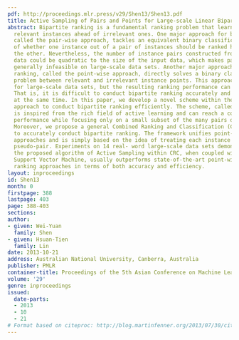 ```yaml
---
pdf: http://proceedings.mlr.press/v29/Shen13/Shen13.pdf
title: Active Sampling of Pairs and Points for Large-scale Linear Bipartite Ranking
abstract: Bipartite ranking is a fundamental ranking problem that learns to order
  relevant instances ahead of irrelevant ones. One major approach for bipartite ranking,
  called the pair-wise approach, tackles an equivalent binary classification problem
  of whether one instance out of a pair of instances should be ranked higher than
  the other. Nevertheless, the number of instance pairs constructed from the input
  data could be quadratic to the size of the input data, which makes pair-wise ranking
  generally infeasible on large-scale data sets. Another major approach for bipartite
  ranking, called the point-wise approach, directly solves a binary classification
  problem between relevant and irrelevant instance points. This approach is feasible
  for large-scale data sets, but the resulting ranking performance can be inferior.
  That is, it is difficult to conduct bipartite ranking accurately and efficiently
  at the same time. In this paper, we develop a novel scheme within the pair-wise
  approach to conduct bipartite ranking efficiently. The scheme, called Active Sampling,
  is inspired from the rich field of active learning and can reach a competitive ranking
  performance while focusing only on a small subset of the many pairs during training.
  Moreover, we propose a general Combined Ranking and Classification (CRC) framework
  to accurately conduct bipartite ranking. The framework unifies point-wise and pair-wise
  approaches and is simply based on the idea of treating each instance point as a
  pseudo-pair. Experiments on 14 real- word large-scale data sets demonstrate that
  the proposed algorithm of Active Sampling within CRC, when coupled with a linear
  Support Vector Machine, usually outperforms state-of-the-art point-wise and pair-wise
  ranking approaches in terms of both accuracy and efficiency.
layout: inproceedings
id: Shen13
month: 0
firstpage: 388
lastpage: 403
page: 388-403
sections: 
author:
- given: Wei-Yuan
  family: Shen
- given: Hsuan-Tien
  family: Lin
date: 2013-10-21
address: Australian National University, Canberra, Australia
publisher: PMLR
container-title: Proceedings of the 5th Asian Conference on Machine Learning
volume: '29'
genre: inproceedings
issued:
  date-parts:
  - 2013
  - 10
  - 21
# Format based on citeproc: http://blog.martinfenner.org/2013/07/30/citeproc-yaml-for-bibliographies/
---
```

